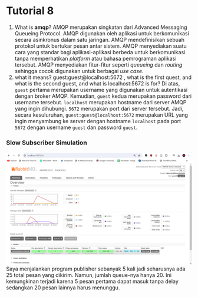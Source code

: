 # Tutorial 8
1. What is **amqp**?
AMQP merupakan singkatan dari Advanced Messaging Queueing Protocol. AMQP digunakan oleh aplikasi untuk berkomunikasi secara asinkronus dalam satu jaringan. AMQP mendefinisikan sebuah protokol untuk bertukar pesan antar sistem. AMQP menyediakan suatu cara yang standar bagi aplikasi-aplikasi berbeda untuk berkomunikasi tanpa memperhatikan _platform_ atau bahasa pemrograman aplikasi tersebut. AMQP menyediakan fitur-fitur seperti _queueing_ dan _routing_ sehingga cocok digunakan untuk berbagai _use case_.
2. what it means? guest:guest@localhost:5672 , what is the first quest, and what is the second guest, and what is localhost:5672 is for?
Di atas, `guest` pertama merupakan username yang digunakan untuk autentikasi dengan broker AMQP. Kemudian, `guest` kedua merupakan password dari username tersebut. `localhost` merupakan hostname dari server AMQP yang ingin dihubungi. `5672` merupakan port dari server tersebut. Jadi, secara kesuluruhan, `guest:guest@localhost:5672` merupakan URL yang ingin menyambung ke server dengan hostname `localhost` pada port `5672` dengan username `guest` dan password `guest`.

### Slow Subscriber Simulation
![Slow subscriber](src/asset/slow-subscriber.png)
Saya menjalankan program publisher sebanyak 5 kali jadi seharusnya ada 25 total pesan yang dikirim. Namun, jumlah queue-nya hanya 20. Ini kemungkinan terjadi karena 5 pesan pertama dapat masuk tanpa delay sedangkan 20 pesan lainnya harus menunggu.